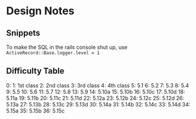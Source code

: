 Design Notes
=============

Snippets
---------
To make the SQL in the rails console shut up, use `ActiveRecord::Base.logger.level = 1`

Difficulty Table
-----------------
0: 
1: 1st class
2: 2nd class
3: 3rd class
4: 4th class
5: 5.1
6: 5.2
7: 5.3
8: 5.4
9: 5.5
10: 5.6
11: 5.7
12: 5.8
13: 5.9
14: 5.10a
15: 5.10b
16: 5.10c
17: 5.10d
18: 5.11a
19: 5.11b
20: 5.11c
21: 5.11d
22: 5.12a
23: 5.12b
24: 5.12c
25: 5.12d
26: 5.13a
27: 5.13b
28: 5.13c
29: 5.13d
30: 5.14a
31: 5.14b
32: 5.14c
33: 5.14d
34: 5.15a
35: 5.15b
36: 5.15c


